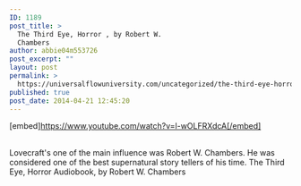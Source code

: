 ```yaml
---
ID: 1189
post_title: >
  The Third Eye, Horror , by Robert W.
  Chambers
author: abbie04m553726
post_excerpt: ""
layout: post
permalink: >
  https://universalflowuniversity.com/uncategorized/the-third-eye-horror-by-robert-w-chambers/
published: true
post_date: 2014-04-21 12:45:20
---
```

[embed]https://www.youtube.com/watch?v=l-wOLFRXdcA[/embed]</br></br>
<p>Lovecraft's one of the main influence was Robert W. Chambers.
He was considered one of the best supernatural story tellers of his time.
The Third Eye, Horror Audiobook, by Robert W. Chambers</p>